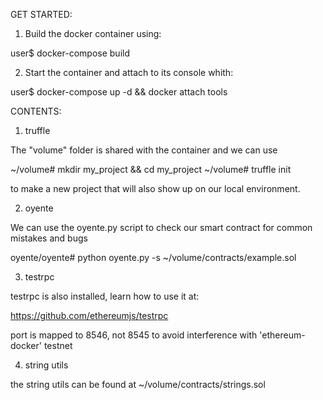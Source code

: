 GET STARTED:

1. Build the docker container using:

user$   docker-compose build


2. Start the container and attach to its console whith:

user$   docker-compose up -d && docker attach tools



CONTENTS:

1. truffle

The "volume" folder is shared with the container and we can use

~/volume#   mkdir my_project && cd my_project
~/volume#   truffle init

to make a new project that will also show up on our local environment.


2. oyente

We can use the oyente.py script to check our smart contract for common mistakes and bugs

oyente/oyente#   python oyente.py -s ~/volume/contracts/example.sol


3. testrpc

testrpc is also installed, learn how to use it at:

https://github.com/ethereumjs/testrpc

port is mapped to 8546, not 8545 to avoid interference with 'ethereum-docker' testnet


4. string utils

the string utils can be found at ~/volume/contracts/strings.sol
